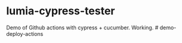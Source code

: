 # lumia-cypress-tester
 Demo of Github actions with cypress + cucumber. Working.
#   d e m o - d e p l o y - a c t i o n s  
 